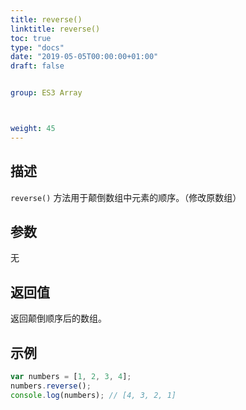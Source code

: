 ```yaml
---
title: reverse()
linktitle: reverse()
toc: true
type: "docs"
date: "2019-05-05T00:00:00+01:00"
draft: false


group: ES3 Array



weight: 45
---
```


## 描述

`reverse()` 方法用于颠倒数组中元素的顺序。（修改原数组）

## 参数

无

## 返回值

返回颠倒顺序后的数组。

## 示例

```js
var numbers = [1, 2, 3, 4];
numbers.reverse();
console.log(numbers); // [4, 3, 2, 1]
```
